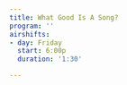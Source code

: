 ```yaml
---
title: What Good Is A Song?
program: ''
airshifts:
- day: Friday
  start: 6:00p
  duration: '1:30'

---
```

